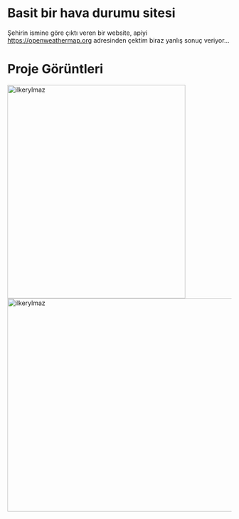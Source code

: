 # Basit bir hava durumu sitesi

Şehirin ismine göre çıktı veren bir website, apiyi https://openweathermap.org adresinden çektim biraz yanlış sonuç veriyor...

# Proje Görüntleri
  <div alling = center>
    <img height="480em" width="400em" src="https://github.com/user-attachments/assets/93a61b56-8d99-4e91-96fc-b5b2ab757fc8" alt=ilkerylmaz />
    <img height="480em" width="800em" src="https://github.com/user-attachments/assets/bbac8242-70ad-4aa2-b777-f989a4e9ecd8" alt=ilkerylmaz />
  </div>
